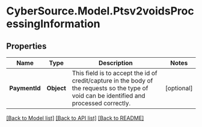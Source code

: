 # CyberSource.Model.Ptsv2voidsProcessingInformation
## Properties

Name | Type | Description | Notes
------------ | ------------- | ------------- | -------------
**PaymentId** | **Object** | This field is to accept the id of credit/capture in the body of the requests so the type of void can be identified and processed correctly. | [optional] 

[[Back to Model list]](../README.md#documentation-for-models) [[Back to API list]](../README.md#documentation-for-api-endpoints) [[Back to README]](../README.md)

